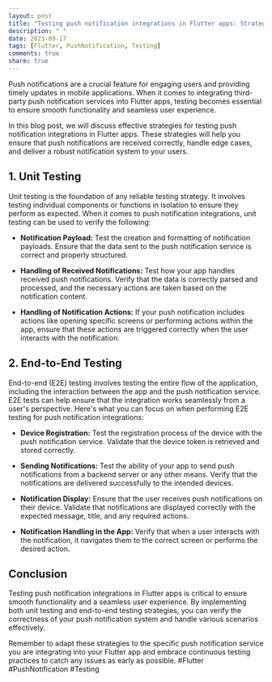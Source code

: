 ```yaml
---
layout: post
title: "Testing push notification integrations in Flutter apps: Strategies for testing integrations with third-party push notification services"
description: " "
date: 2023-09-17
tags: [Flutter, PushNotification, Testing]
comments: true
share: true
---
```


Push notifications are a crucial feature for engaging users and providing timely updates in mobile applications. When it comes to integrating third-party push notification services into Flutter apps, testing becomes essential to ensure smooth functionality and seamless user experience.

In this blog post, we will discuss effective strategies for testing push notification integrations in Flutter apps. These strategies will help you ensure that push notifications are received correctly, handle edge cases, and deliver a robust notification system to your users.

## 1. Unit Testing

Unit testing is the foundation of any reliable testing strategy. It involves testing individual components or functions in isolation to ensure they perform as expected. When it comes to push notification integrations, unit testing can be used to verify the following:

- **Notification Payload:** Test the creation and formatting of notification payloads. Ensure that the data sent to the push notification service is correct and properly structured.

- **Handling of Received Notifications:** Test how your app handles received push notifications. Verify that the data is correctly parsed and processed, and the necessary actions are taken based on the notification content.

- **Handling of Notification Actions:** If your push notification includes actions like opening specific screens or performing actions within the app, ensure that these actions are triggered correctly when the user interacts with the notification.

## 2. End-to-End Testing

End-to-end (E2E) testing involves testing the entire flow of the application, including the interaction between the app and the push notification service. E2E tests can help ensure that the integration works seamlessly from a user's perspective. Here's what you can focus on when performing E2E testing for push notification integrations:

- **Device Registration:** Test the registration process of the device with the push notification service. Validate that the device token is retrieved and stored correctly.

- **Sending Notifications:** Test the ability of your app to send push notifications from a backend server or any other means. Verify that the notifications are delivered successfully to the intended devices.

- **Notification Display:** Ensure that the user receives push notifications on their device. Validate that notifications are displayed correctly with the expected message, title, and any required actions.

- **Notification Handling in the App:** Verify that when a user interacts with the notification, it navigates them to the correct screen or performs the desired action.

## Conclusion

Testing push notification integrations in Flutter apps is critical to ensure smooth functionality and a seamless user experience. By implementing both unit testing and end-to-end testing strategies, you can verify the correctness of your push notification system and handle various scenarios effectively.

Remember to adapt these strategies to the specific push notification service you are integrating into your Flutter app and embrace continuous testing practices to catch any issues as early as possible. #Flutter #PushNotification #Testing